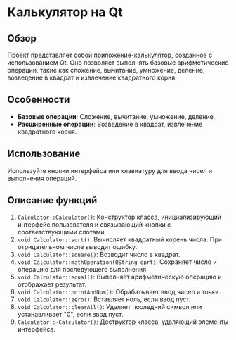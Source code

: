 # Калькулятор на Qt

## Обзор
Проект представляет собой приложение-калькулятор, созданное с использованием Qt. Оно позволяет выполнять базовые арифметические операции, такие как сложение, вычитание, умножение, деление, возведение в квадрат и извлечение квадратного корня.

## Особенности
- **Базовые операции**: Сложение, вычитание, умножение, деление.
- **Расширенные операции**: Возведение в квадрат, извлечение квадратного корня.

## Использование
Используйте кнопки интерфейса или клавиатуру для ввода чисел и выполнения операций.

## Описание функций
1) `Calculator::Calculator()`: Конструктор класса, инициализирующий интерфейс пользователя и связывающий кнопки с соответствующими слотами.
2) `void Calculator::sqrt()`: Вычисляет квадратный корень числа. При отрицательном числе выводит ошибку.
3) `void Calculator::square()`: Возводит число в квадрат.
4) `void Calculator::mathOperation(QString oprt)`: Сохраняет число и операцию для последующего выполнения.
5) `void Calculator::equal()`: Выполняет арифметическую операцию и отображает результат.
6) `void Calculator::pointAndNum()`: Обрабатывает ввод чисел и точки.
7) `void Calculator::zero()`: Вставляет ноль, если ввод пуст.
8) `void Calculator::clearAll()`: Удаляет последний символ или устанавливает "0", если ввод пуст.
9) `Calculator::~Calculator()`: Деструктор класса, удаляющий элементы интерфейса.
